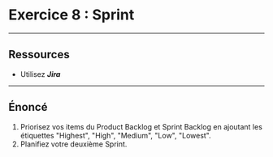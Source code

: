 # Exercice 8 : Sprint

---

## Ressources

- Utilisez ***Jira***

---

## Énoncé

1. Priorisez vos items du Product Backlog et Sprint Backlog en ajoutant les étiquettes "Highest", "High", "Medium", "Low", "Lowest".
1. Planifiez votre deuxième Sprint.